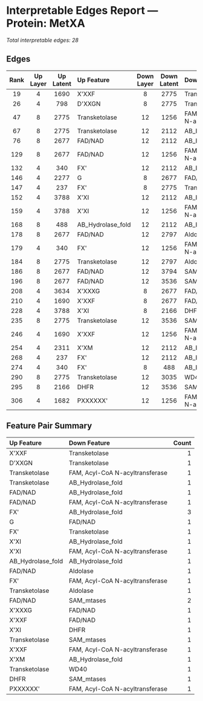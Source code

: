 # Interpretable Edges Report — Protein: MetXA

_Total interpretable edges: 28_

## Edges

| Rank | Up Layer | Up Latent | Up Feature | Down Layer | Down Latent | Down Feature | Metric Change | Abs Change |
|:----:|:--------:|:---------:|:-----------|:----------:|:-----------:|:------------|--------------:|---------:|
| 19 | 4 | 1690 | X'XXF | 8 | 2775 | Transketolase | -0.003881 | 0.003881 |
| 26 | 4 | 798 | D'XXGN | 8 | 2775 | Transketolase | -0.003215 | 0.003215 |
| 47 | 8 | 2775 | Transketolase | 12 | 1256 | FAM, Acyl-CoA N-acyltransferase | -0.001989 | 0.001989 |
| 67 | 8 | 2775 | Transketolase | 12 | 2112 | AB_Hydrolase_fold | -0.001599 | 0.001599 |
| 76 | 8 | 2677 | FAD/NAD | 12 | 2112 | AB_Hydrolase_fold | -0.001538 | 0.001538 |
| 129 | 8 | 2677 | FAD/NAD | 12 | 1256 | FAM, Acyl-CoA N-acyltransferase | 0.000965 | 0.000965 |
| 132 | 4 | 340 | FX' | 12 | 2112 | AB_Hydrolase_fold | -0.000952 | 0.000952 |
| 146 | 4 | 2277 | G | 8 | 2677 | FAD/NAD | -0.000893 | 0.000893 |
| 147 | 4 | 237 | FX' | 8 | 2775 | Transketolase | 0.000880 | 0.000880 |
| 152 | 4 | 3788 | X'XI | 12 | 2112 | AB_Hydrolase_fold | -0.000856 | 0.000856 |
| 159 | 4 | 3788 | X'XI | 12 | 1256 | FAM, Acyl-CoA N-acyltransferase | -0.000825 | 0.000825 |
| 168 | 8 | 488 | AB_Hydrolase_fold | 12 | 2112 | AB_Hydrolase_fold | -0.000748 | 0.000748 |
| 178 | 8 | 2677 | FAD/NAD | 12 | 2797 | Aldolase | -0.000709 | 0.000709 |
| 179 | 4 | 340 | FX' | 12 | 1256 | FAM, Acyl-CoA N-acyltransferase | -0.000700 | 0.000700 |
| 184 | 8 | 2775 | Transketolase | 12 | 2797 | Aldolase | -0.000682 | 0.000682 |
| 186 | 8 | 2677 | FAD/NAD | 12 | 3794 | SAM_mtases | -0.000674 | 0.000674 |
| 196 | 8 | 2677 | FAD/NAD | 12 | 3536 | SAM_mtases | -0.000650 | 0.000650 |
| 208 | 4 | 3634 | X'XXXG | 8 | 2677 | FAD/NAD | -0.000616 | 0.000616 |
| 210 | 4 | 1690 | X'XXF | 8 | 2677 | FAD/NAD | -0.000615 | 0.000615 |
| 228 | 4 | 3788 | X'XI | 8 | 2166 | DHFR | 0.000564 | 0.000564 |
| 235 | 8 | 2775 | Transketolase | 12 | 3536 | SAM_mtases | -0.000552 | 0.000552 |
| 246 | 4 | 1690 | X'XXF | 12 | 1256 | FAM, Acyl-CoA N-acyltransferase | -0.000521 | 0.000521 |
| 254 | 4 | 2311 | X'XM | 12 | 2112 | AB_Hydrolase_fold | -0.000507 | 0.000507 |
| 268 | 4 | 237 | FX' | 12 | 2112 | AB_Hydrolase_fold | -0.000476 | 0.000476 |
| 274 | 4 | 340 | FX' | 8 | 488 | AB_Hydrolase_fold | -0.000470 | 0.000470 |
| 290 | 8 | 2775 | Transketolase | 12 | 3035 | WD40 | -0.000444 | 0.000444 |
| 295 | 8 | 2166 | DHFR | 12 | 3536 | SAM_mtases | -0.000433 | 0.000433 |
| 306 | 4 | 1682 | PXXXXXX' | 12 | 1256 | FAM, Acyl-CoA N-acyltransferase | -0.000420 | 0.000420 |

## Feature Pair Summary

| Up Feature | Down Feature | Count |
|:-----------|:-------------|------:|
| X'XXF | Transketolase | 1 |
| D'XXGN | Transketolase | 1 |
| Transketolase | FAM, Acyl-CoA N-acyltransferase | 1 |
| Transketolase | AB_Hydrolase_fold | 1 |
| FAD/NAD | AB_Hydrolase_fold | 1 |
| FAD/NAD | FAM, Acyl-CoA N-acyltransferase | 1 |
| FX' | AB_Hydrolase_fold | 3 |
| G | FAD/NAD | 1 |
| FX' | Transketolase | 1 |
| X'XI | AB_Hydrolase_fold | 1 |
| X'XI | FAM, Acyl-CoA N-acyltransferase | 1 |
| AB_Hydrolase_fold | AB_Hydrolase_fold | 1 |
| FAD/NAD | Aldolase | 1 |
| FX' | FAM, Acyl-CoA N-acyltransferase | 1 |
| Transketolase | Aldolase | 1 |
| FAD/NAD | SAM_mtases | 2 |
| X'XXXG | FAD/NAD | 1 |
| X'XXF | FAD/NAD | 1 |
| X'XI | DHFR | 1 |
| Transketolase | SAM_mtases | 1 |
| X'XXF | FAM, Acyl-CoA N-acyltransferase | 1 |
| X'XM | AB_Hydrolase_fold | 1 |
| Transketolase | WD40 | 1 |
| DHFR | SAM_mtases | 1 |
| PXXXXXX' | FAM, Acyl-CoA N-acyltransferase | 1 |